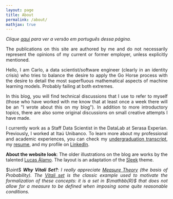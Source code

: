 ```yaml
---
layout: page
title: About
permalink: /about/
mathjax: true
---
```


<p><div align="justify"><i>Clique <a href="https://vitaliset.github.io/sobre/">aqui</a> para ver a versão em português dessa página.</i></div></p>

<p><div align="justify">The publications on this site are authored by me and do not necessarily represent the opinions of my current or former employer, unless explicitly mentioned.</div></p>

<p><div align="justify">Hello, I am Carlo, a data scientist/software engineer (clearly in an identity crisis) who tries to balance the desire to apply the Go Horse process with the desire to detail the most superfluous mathematical aspects of machine learning models. Probably failing at both extremes.</div></p>

<p><div align="justify">In this blog, you will find technical discussions that I use to refer to myself (those who have worked with me know that at least once a week there will be an "I wrote about this on my blog"). In addition to more introductory topics, there are also some original discussions on small creative attempts I have made.</div></p>

<p><div align="justify">I currently work as a Staff Data Scientist in the DataLab at Serasa Experian. Previously, I worked at Itaú Unibanco. To learn more about my professional and academic experiences, you can check my <a href="https://github.com/vitaliset/vitaliset.github.io/blob/master/carlo_bach_ufabc.pdf">undergraduation transcript</a>, my <a href="https://github.com/vitaliset/vitaliset.github.io/blob/master/carlo_cv.pdf">resume</a>, and my profile on <a href="https://www.linkedin.com/in/carlo-lemos">LinkedIn</a>.</div></p>

<p><div align="justify"><b>About the website look</b>: The older illustrations on the blog are works by the talented <a href="https://www.instagram.com/lucasalamoart/">Lucas Álamo</a>. The layout is an adaptation of the <a href="https://janczizikow.github.io/sleek/">Sleek</a> theme.</div></p>

<p><div align="justify">$\oint$ <i><b>Why Vitali Set?</b>: I really appreciate <a href="https://en.wikipedia.org/wiki/Measure_(mathematics)">Measure Theory</a> (the basis of Probability). The <a href="https://en.wikipedia.org/wiki/Vitali_set">Vitali set</a> is the classic example used to motivate the formalization of these concepts: it is a set in $\mathbb{R}$ that does not allow for a measure to be defined when imposing some quite reasonable conditions.</i></div></p>
